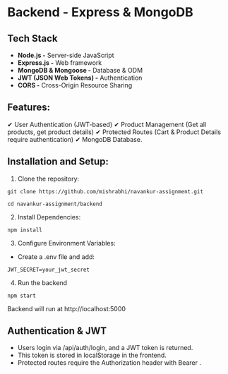 # Backend - Express & MongoDB

## Tech Stack

- **Node.js -** Server-side JavaScript
- **Express.js -** Web framework
- **MongoDB & Mongoose -** Database & ODM
- **JWT (JSON Web Tokens) -** Authentication
- **CORS -** Cross-Origin Resource Sharing

## Features:

✔ User Authentication (JWT-based)
✔ Product Management (Get all products, get product details)
✔ Protected Routes (Cart & Product Details require authentication)
✔ MongoDB Database.

## Installation and Setup:

1. Clone the repository:

```
git clone https://github.com/mishrabhi/navankur-assignment.git

cd navankur-assignment/backend
```

2. Install Dependencies:

```
npm install
```

3. Configure Environment Variables:

- Create a .env file and add:

```
JWT_SECRET=your_jwt_secret
```

4. Run the backend

```
npm start
```

Backend will run at http://localhost:5000

## Authentication & JWT

- Users login via /api/auth/login, and a JWT token is returned.
- This token is stored in localStorage in the frontend.
- Protected routes require the Authorization header with Bearer <token>.

